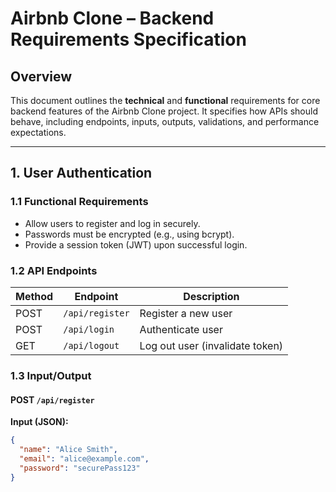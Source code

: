 # Airbnb Clone – Backend Requirements Specification

## Overview

This document outlines the **technical** and **functional** requirements for core backend features of the Airbnb Clone project. It specifies how APIs should behave, including endpoints, inputs, outputs, validations, and performance expectations.

---

## 1. User Authentication

### 1.1 Functional Requirements
- Allow users to register and log in securely.
- Passwords must be encrypted (e.g., using bcrypt).
- Provide a session token (JWT) upon successful login.

### 1.2 API Endpoints

| Method | Endpoint          | Description               |
|--------|-------------------|---------------------------|
| POST   | `/api/register`   | Register a new user       |
| POST   | `/api/login`      | Authenticate user         |
| GET    | `/api/logout`     | Log out user (invalidate token) |

### 1.3 Input/Output

#### POST `/api/register`
**Input (JSON):**
```json
{
  "name": "Alice Smith",
  "email": "alice@example.com",
  "password": "securePass123"
}
